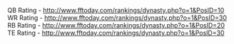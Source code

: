 QB Rating - http://www.fftoday.com/rankings/dynasty.php?o=1&PosID=10
WR Rating - http://www.fftoday.com/rankings/dynasty.php?o=1&PosID=30
RB Rating - http://www.fftoday.com/rankings/dynasty.php?o=1&PosID=20
TE Rating - http://www.fftoday.com/rankings/dynasty.php?o=1&PosID=30
